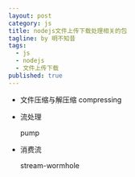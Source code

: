 ```yaml
---
layout: post
category: js
title: nodejs文件上传下载处理相关的包
tagline: by 明不知昔
tags: 
  - js
  - nodejs
  - 文件上传下载
published: true
---
```


- 文件压缩与解压缩
  compressing

- 流处理

  pump

- 消费流

  stream-wormhole

